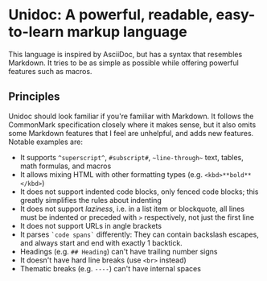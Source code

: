 # Unidoc: A powerful, readable, easy-to-learn markup language

This language is inspired by AsciiDoc, but has a syntax that resembles Markdown. It tries to be as simple as possible while offering powerful features such as macros.

## Principles

Unidoc should look familiar if you're familiar with Markdown. It follows the CommonMark specification closely where it makes sense, but it also omits some Markdown features that I feel are unhelpful, and adds new features. Notable examples are:

* It supports `^superscript^`, `#subscript#`, `~line-through~` text, tables, math formulas, and macros
* It allows mixing HTML with other formatting types (e.g. `<kbd>**bold**</kbd>`)
* It does not support indented code blocks, only fenced code blocks;
  this greatly simplifies the rules about indenting
* It does not support _laziness_, i.e. in a list item or blockquote, all lines must be indented or preceded with `>` respectively, not just the first line
* It does not support URLs in angle brackets
* It parses `` `code spans` `` differently: They can contain backslash escapes, and always start and end with exactly 1 backtick.
* Headings (e.g. `## Heading`) can't have trailing number signs
* It doesn't have hard line breaks (use `<br>` instead)
* Thematic breaks (e.g. `----`) can't have internal spaces
